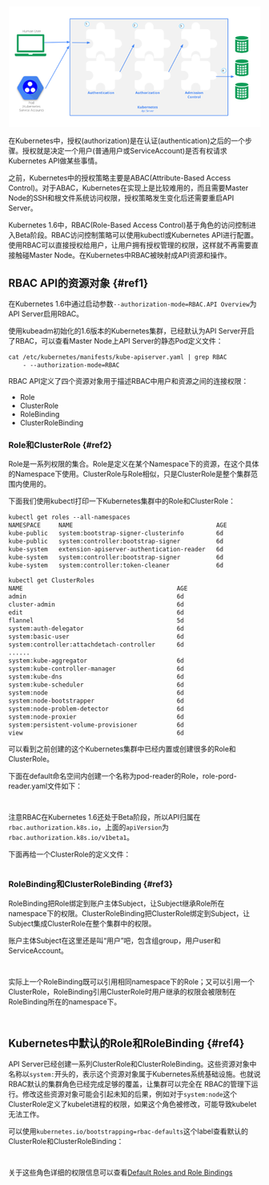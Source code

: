 ![](/assets/kubernetes-rbac.png)

在Kubernetes中，授权\(authorization\)是在认证\(authentication\)之后的一个步骤。授权就是决定一个用户\(普通用户或ServiceAccount\)是否有权请求Kubernetes API做某些事情。

之前，Kubernetes中的授权策略主要是ABAC\(Attribute-Based Access Control\)。对于ABAC，Kubernetes在实现上是比较难用的，而且需要Master Node的SSH和根文件系统访问权限，授权策略发生变化后还需要重启API Server。

Kubernetes 1.6中，RBAC\(Role-Based Access Control\)基于角色的访问控制进入Beta阶段。RBAC访问控制策略可以使用kubectl或Kubernetes API进行配置。使用RBAC可以直接授权给用户，让用户拥有授权管理的权限，这样就不再需要直接触碰Master Node。在Kubernetes中RBAC被映射成API资源和操作。

## RBAC API的资源对象 {#ref1}

在Kubernetes 1.6中通过启动参数`--authorization-mode=RBAC.API Overview`为API Server启用RBAC。

使用kubeadm初始化的1.6版本的Kubernetes集群，已经默认为API Server开启了RBAC，可以查看Master Node上API Server的静态Pod定义文件：

```
cat /etc/kubernetes/manifests/kube-apiserver.yaml | grep RBAC
    - --authorization-mode=RBAC
```

RBAC API定义了四个资源对象用于描述RBAC中用户和资源之间的连接权限：

* Role
* ClusterRole
* RoleBinding
* ClusterRoleBinding

### Role和ClusterRole {#ref2}

Role是一系列权限的集合。Role是定义在某个Namespace下的资源，在这个具体的Namespace下使用。ClusterRole与Role相似，只是ClusterRole是整个集群范围内使用的。

下面我们使用kubectl打印一下Kubernetes集群中的Role和ClusterRole：

```
kubectl get roles --all-namespaces
NAMESPACE     NAME                                        AGE
kube-public   system:bootstrap-signer-clusterinfo         6d
kube-public   system:controller:bootstrap-signer          6d
kube-system   extension-apiserver-authentication-reader   6d
kube-system   system:controller:bootstrap-signer          6d
kube-system   system:controller:token-cleaner             6d
```

```
kubectl get ClusterRoles
NAME                                           AGE
admin                                          6d
cluster-admin                                  6d
edit                                           6d
flannel                                        5d
system:auth-delegator                          6d
system:basic-user                              6d
system:controller:attachdetach-controller      6d
......
system:kube-aggregator                         6d
system:kube-controller-manager                 6d
system:kube-dns                                6d
system:kube-scheduler                          6d
system:node                                    6d
system:node-bootstrapper                       6d
system:node-problem-detector                   6d
system:node-proxier                            6d
system:persistent-volume-provisioner           6d
view                                           6d
```

可以看到之前创建的这个Kubernetes集群中已经内置或创建很多的Role和ClusterRole。

下面在default命名空间内创建一个名称为pod-reader的Role，role-pord-reader.yaml文件如下：

```

```

```

```

注意RBAC在Kubernetes 1.6还处于Beta阶段，所以API归属在`rbac.authorization.k8s.io`，上面的`apiVersion`为`rbac.authorization.k8s.io/v1beta1`。

下面再给一个ClusterRole的定义文件：

```

```

### RoleBinding和ClusterRoleBinding {#ref3}

RoleBinding把Role绑定到账户主体Subject，让Subject继承Role所在namespace下的权限。ClusterRoleBinding把ClusterRole绑定到Subject，让Subject集成ClusterRole在整个集群中的权限。

账户主体Subject在这里还是叫“用户”吧，包含组group，用户user和ServiceAccount。

```

```

```

```

实际上一个RoleBinding既可以引用相同namespace下的Role；又可以引用一个ClusterRole，RoleBinding引用ClusterRole时用户继承的权限会被限制在RoleBinding所在的namespace下。

```

```

```

```

## Kubernetes中默认的Role和RoleBinding {#ref4}

API Server已经创建一系列ClusterRole和ClusterRoleBinding。这些资源对象中名称以`system:`开头的，表示这个资源对象属于Kubernetes系统基础设施。也就说RBAC默认的集群角色已经完成足够的覆盖，让集群可以完全在 RBAC的管理下运行。修改这些资源对象可能会引起未知的后果，例如对于`system:node`这个ClusterRole定义了kubelet进程的权限，如果这个角色被修改，可能导致kubelet无法工作。

可以使用`kubernetes.io/bootstrapping=rbac-defaults`这个label查看默认的ClusterRole和ClusterRoleBinding：

```

```

```

```

关于这些角色详细的权限信息可以查看[Default Roles and Role Bindings](https://kubernetes.io/docs/admin/authorization/rbac/#default-roles-and-role-bindings)

